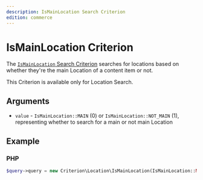 ```yaml
---
description: IsMainLocation Search Criterion
edition: commerce
---
```


# IsMainLocation Criterion

The [`IsMainLocation` Search Criterion](../../api/php_api/php_api_reference/classes/Ibexa-Contracts-Core-Repository-Values-Content-Query-Criterion-LanguageCode.html) searches for locations based on whether they're the main Location of a content item or not.

This Criterion is available only for Location Search.

## Arguments

- `value` - `IsMainLocation::MAIN` (0) or `IsMainLocation::NOT_MAIN` (1),
representing whether to search for a main or not main Location

## Example

### PHP

``` php
$query->query = new Criterion\Location\IsMainLocation(IsMainLocation::MAIN);
```
